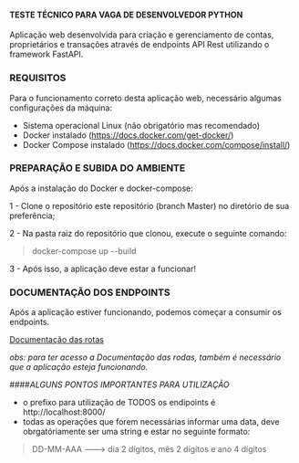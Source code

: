 #### TESTE TÉCNICO PARA VAGA DE DESENVOLVEDOR PYTHON

Aplicação web desenvolvida para criação e gerenciamento de contas, proprietários e transações através de endpoints API Rest utilizando o framework FastAPI.

### REQUISITOS

Para o funcionamento correto desta aplicação web, necessário algumas configurações da máquina:

- Sistema operacional Linux (não obrigatório mas recomendado)
- Docker instalado (https://docs.docker.com/get-docker/)
- Docker Compose instalado (https://docs.docker.com/compose/install/)

### PREPARAÇÃO E SUBIDA DO AMBIENTE
Após a instalação do Docker e docker-compose:

1 - Clone o repositório este repositório (branch Master) no diretório de sua preferência;

2 - Na pasta raiz do repositório que clonou, execute o seguinte comando:
>docker-compose up --build

3 - Após isso, a aplicação deve estar a funcionar!

### DOCUMENTAÇÃO DOS ENDPOINTS
Após a aplicação estiver funcionando, podemos começar a consumir os endpoints.

[Documentação das rotas](http://localhost:8000/docs)

_obs: para ter acesso a Documentação das rodas, também é necessário que a aplicação esteja funcionando._ 

####_ALGUNS PONTOS IMPORTANTES PARA UTILIZAÇÃO_

- o prefixo para utilização de TODOS os endipoints é http://localhost:8000/
- todas as operações que forem necessárias informar uma data, deve obrgatóriamente ser uma string e estar no seguinte formato:
>DD-MM-AAA ---> dia 2 dígitos, mês 2 dígitos e ano 4 dígitos


